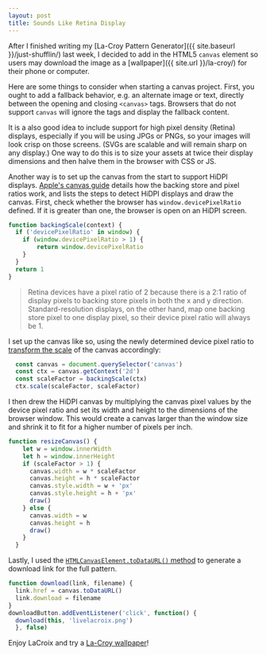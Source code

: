 ```yaml
---
layout: post
title: Sounds Like Retina Display
---
```

After I finished writing my [La-Croy Pattern Generator]({{ site.baseurl }}/just-shufflin/) last week, I decided to add in the HTML5 `canvas` element so users may download the image as a [wallpaper]({{ site.url }}/la-croy/) for their phone or computer.  

Here are some things to consider when starting a canvas project. First, you ought to add a fallback behavior, e.g. an alternate image or text, directly between the opening and closing `<canvas>` tags. Browsers that do not support `canvas` will ignore the tags and display the fallback content.  

It is a also good idea to include support for high pixel density (Retina) displays, especially if you will be using JPGs or PNGs, so your images will look crisp on those screens. (SVGs are scalable and will remain sharp on any display.) One way to do this is to size your assets at twice their display dimensions and then halve them in the browser with CSS or JS.

Another way is to set up the canvas from the start to support HiDPI displays. [Apple's canvas guide](https://developer.apple.com/library/content/documentation/AudioVideo/Conceptual/HTML-canvas-guide/SettingUptheCanvas/SettingUptheCanvas.html) details how the backing store and pixel ratios work, and lists the steps to detect HiDPI displays and draw the canvas. First, check whether the browser has `window.devicePixelRatio` defined. If it is greater than one, the browser is open on an HiDPI screen.
```js
function backingScale(context) {
  if ('devicePixelRatio' in window) {
    if (window.devicePixelRatio > 1) {
        return window.devicePixelRatio
    }
  }
  return 1
}
```
> Retina devices have a pixel ratio of 2 because there is a 2:1 ratio of display pixels to backing store pixels in both the x and y direction. Standard-resolution displays, on the other hand, map one backing store pixel to one display pixel, so their device pixel ratio will always be 1.

I set up the canvas like so, using the newly determined device pixel ratio to [transform the scale](https://developer.mozilla.org/en-US/docs/Web/API/CanvasRenderingContext2D/scale) of the canvas accordingly:
```js
  const canvas = document.querySelector('canvas')
  const ctx = canvas.getContext('2d')
  const scaleFactor = backingScale(ctx)
  ctx.scale(scaleFactor, scaleFactor)
```
I then drew the HiDPI canvas by multiplying the canvas pixel values by the device pixel ratio and set its width and height to the dimensions of the browser window. This would create a canvas larger than the window size and shrink it to fit for a higher number of pixels per inch.
```js
function resizeCanvas() {
    let w = window.innerWidth
    let h = window.innerHeight
    if (scaleFactor > 1) {
      canvas.width = w * scaleFactor
      canvas.height = h * scaleFactor
      canvas.style.width = w + 'px'
      canvas.style.height = h + 'px'
      draw()
    } else {
      canvas.width = w
      canvas.height = h
      draw()
    }
  }
```
Lastly, I used the [`HTMLCanvasElement.toDataURL()` method](https://developer.mozilla.org/en-US/docs/Web/API/HTMLCanvasElement/toDataURL) to generate a download link for the full pattern.
```js
function download(link, filename) {
  link.href = canvas.toDataURL()
  link.download = filename
}
downloadButton.addEventListener('click', function() {
  download(this, 'livelacroix.png')
  }, false)
```
Enjoy LaCroix and try a [La-Croy wallpaper](http://jingyufan.club/la-croy/)!
